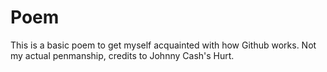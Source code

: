 # Poem
This is a basic poem to get myself acquainted with how Github works. Not my actual penmanship, credits to Johnny Cash's Hurt.
